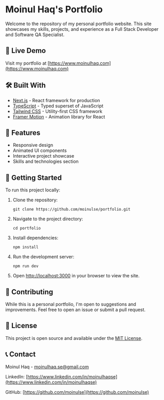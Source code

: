 # Moinul Haq's Portfolio

Welcome to the repository of my personal portfolio website. This site showcases my skills, projects, and experience as a Full Stack Developer and Software QA Specialist.

## 🚀 Live Demo

Visit my portfolio at [https://www.moinulhaq.com](https://www.moinulhaq.com)

## 🛠 Built With

- [Next.js](https://nextjs.org/) - React framework for production
- [TypeScript](https://www.typescriptlang.org/) - Typed superset of JavaScript
- [Tailwind CSS](https://tailwindcss.com/) - Utility-first CSS framework
- [Framer Motion](https://www.framer.com/motion/) - Animation library for React

## 🌟 Features

- Responsive design
- Animated UI components
- Interactive project showcase
- Skills and technologies section

## 🚀 Getting Started

To run this project locally:

1. Clone the repository:
   ```
   git clone https://github.com/moinulse/portfolio.git
   ```

2. Navigate to the project directory:
   ```
   cd portfolio
   ```

3. Install dependencies:
   ```
   npm install
   ```

4. Run the development server:
   ```
   npm run dev
   ```

5. Open [http://localhost:3000](http://localhost:3000) in your browser to view the site.

## 🤝 Contributing

While this is a personal portfolio, I'm open to suggestions and improvements. Feel free to open an issue or submit a pull request.

## 📝 License

This project is open source and available under the [MIT License](LICENSE).

## 📞 Contact

Moinul Haq - [moinulhaq.se@gmail.com](mailto:moinulhaq.se@gmail.com)

LinkedIn: [https://www.linkedin.com/in/moinulhaqse](https://www.linkedin.com/in/moinulhaqse)

GitHub: [https://github.com/moinulse](https://github.com/moinulse)

